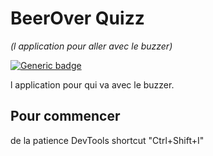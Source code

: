 # BeerOver Quizz
_(l application pour aller avec le buzzer)_

[![Generic badge](https://img.shields.io/badge/BeerOver-Quizz-green.svg)](https://shields.io/)

l application pour qui va avec le buzzer.


## Pour commencer

de la patience
DevTools shortcut "Ctrl+Shift+I" 